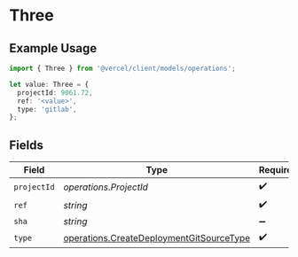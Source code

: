 # Three

## Example Usage

```typescript
import { Three } from '@vercel/client/models/operations';

let value: Three = {
  projectId: 9061.72,
  ref: '<value>',
  type: 'gitlab',
};
```

## Fields

| Field       | Type                                                                                                 | Required           | Description |
| ----------- | ---------------------------------------------------------------------------------------------------- | ------------------ | ----------- |
| `projectId` | _operations.ProjectId_                                                                               | :heavy_check_mark: | N/A         |
| `ref`       | _string_                                                                                             | :heavy_check_mark: | N/A         |
| `sha`       | _string_                                                                                             | :heavy_minus_sign: | N/A         |
| `type`      | [operations.CreateDeploymentGitSourceType](../../models/operations/createdeploymentgitsourcetype.md) | :heavy_check_mark: | N/A         |
